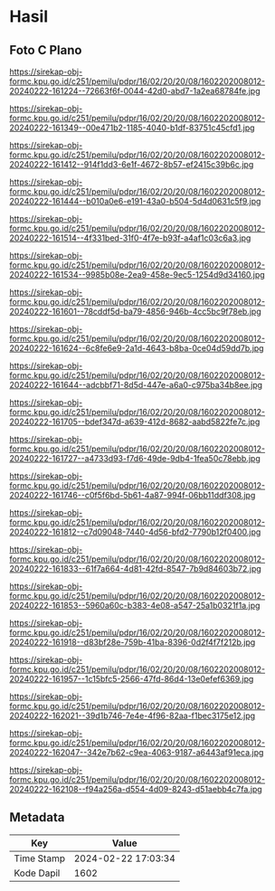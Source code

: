 # Hasil

## Foto C Plano

https://sirekap-obj-formc.kpu.go.id/c251/pemilu/pdpr/16/02/20/20/08/1602202008012-20240222-161224--72663f6f-0044-42d0-abd7-1a2ea68784fe.jpg

https://sirekap-obj-formc.kpu.go.id/c251/pemilu/pdpr/16/02/20/20/08/1602202008012-20240222-161349--00e471b2-1185-4040-b1df-83751c45cfd1.jpg

https://sirekap-obj-formc.kpu.go.id/c251/pemilu/pdpr/16/02/20/20/08/1602202008012-20240222-161412--914f1dd3-6e1f-4672-8b57-ef2415c39b6c.jpg

https://sirekap-obj-formc.kpu.go.id/c251/pemilu/pdpr/16/02/20/20/08/1602202008012-20240222-161444--b010a0e6-e191-43a0-b504-5d4d0631c5f9.jpg

https://sirekap-obj-formc.kpu.go.id/c251/pemilu/pdpr/16/02/20/20/08/1602202008012-20240222-161514--4f331bed-31f0-4f7e-b93f-a4af1c03c6a3.jpg

https://sirekap-obj-formc.kpu.go.id/c251/pemilu/pdpr/16/02/20/20/08/1602202008012-20240222-161534--9985b08e-2ea9-458e-9ec5-1254d9d34160.jpg

https://sirekap-obj-formc.kpu.go.id/c251/pemilu/pdpr/16/02/20/20/08/1602202008012-20240222-161601--78cddf5d-ba79-4856-946b-4cc5bc9f78eb.jpg

https://sirekap-obj-formc.kpu.go.id/c251/pemilu/pdpr/16/02/20/20/08/1602202008012-20240222-161624--6c8fe6e9-2a1d-4643-b8ba-0ce04d59dd7b.jpg

https://sirekap-obj-formc.kpu.go.id/c251/pemilu/pdpr/16/02/20/20/08/1602202008012-20240222-161644--adcbbf71-8d5d-447e-a6a0-c975ba34b8ee.jpg

https://sirekap-obj-formc.kpu.go.id/c251/pemilu/pdpr/16/02/20/20/08/1602202008012-20240222-161705--bdef347d-a639-412d-8682-aabd5822fe7c.jpg

https://sirekap-obj-formc.kpu.go.id/c251/pemilu/pdpr/16/02/20/20/08/1602202008012-20240222-161727--a4733d93-f7d6-49de-9db4-1fea50c78ebb.jpg

https://sirekap-obj-formc.kpu.go.id/c251/pemilu/pdpr/16/02/20/20/08/1602202008012-20240222-161746--c0f5f6bd-5b61-4a87-994f-06bb11ddf308.jpg

https://sirekap-obj-formc.kpu.go.id/c251/pemilu/pdpr/16/02/20/20/08/1602202008012-20240222-161812--c7d09048-7440-4d56-bfd2-7790b12f0400.jpg

https://sirekap-obj-formc.kpu.go.id/c251/pemilu/pdpr/16/02/20/20/08/1602202008012-20240222-161833--61f7a664-4d81-42fd-8547-7b9d84603b72.jpg

https://sirekap-obj-formc.kpu.go.id/c251/pemilu/pdpr/16/02/20/20/08/1602202008012-20240222-161853--5960a60c-b383-4e08-a547-25a1b0321f1a.jpg

https://sirekap-obj-formc.kpu.go.id/c251/pemilu/pdpr/16/02/20/20/08/1602202008012-20240222-161918--d83bf28e-759b-41ba-8396-0d2f4f7f212b.jpg

https://sirekap-obj-formc.kpu.go.id/c251/pemilu/pdpr/16/02/20/20/08/1602202008012-20240222-161957--1c15bfc5-2566-47fd-86d4-13e0efef6369.jpg

https://sirekap-obj-formc.kpu.go.id/c251/pemilu/pdpr/16/02/20/20/08/1602202008012-20240222-162021--39d1b746-7e4e-4f96-82aa-f1bec3175e12.jpg

https://sirekap-obj-formc.kpu.go.id/c251/pemilu/pdpr/16/02/20/20/08/1602202008012-20240222-162047--342e7b62-c9ea-4063-9187-a6443af91eca.jpg

https://sirekap-obj-formc.kpu.go.id/c251/pemilu/pdpr/16/02/20/20/08/1602202008012-20240222-162108--f94a256a-d554-4d09-8243-d51aebb4c7fa.jpg


## Metadata

| Key        | Value               |
| ---------- | ------------------- |
| Time Stamp | 2024-02-22 17:03:34 |
| Kode Dapil | 1602                |



